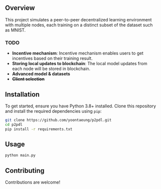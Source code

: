 ## Overview

This project simulates a peer-to-peer decentralized learning environment with multiple nodes, each training on a distinct subset of the dataset such as MNIST. 

### TODO

- **Incentive mechanism**: Incentive mechanism enables users to get incentives based on their training result. 
- **Storing local updates to blockchain**: The local model updates from each node will be stored in blockchain. 
- **Advanced model & datasets**
- ~~**Client selection**~~


## Installation

To get started, ensure you have Python 3.8+ installed. Clone this repository and install the required dependencies using `pip`:

```bash
git clone https://github.com/yoontaeung/p2pdl.git
cd p2pdl
pip install -r requirements.txt
```

## Usage

```bash
python main.py
```

## Contributing

Contributions are welcome!